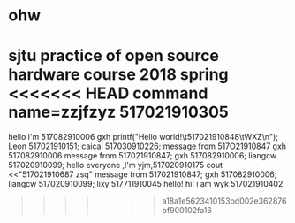# ohw
sjtu practice of open source hardware course 2018 spring
<<<<<<< HEAD
command
name=zzjfzyz
517021910305
=======
hello  i'm 517082910006 gxh
printf("Hello world!\t517021910848\tWXZ\n");
Leon 517021910151;
caicai 517030910226;
message from 517O21910847
gxh 517082910006
message from 517021910847;
gxh 517082910006;
liangcw 517020910099;
hello everyone ,l'm yjm,517020910175
cout <<"517021910687 zsq"
message from 517021910847;
gxh 517082910006;
liangcw 517020910099;
lixy 517711910045
hello!
hi! i am wyk 517021910402
>>>>>>> a18a1e5623410153bd002e362876bf900102fa16
